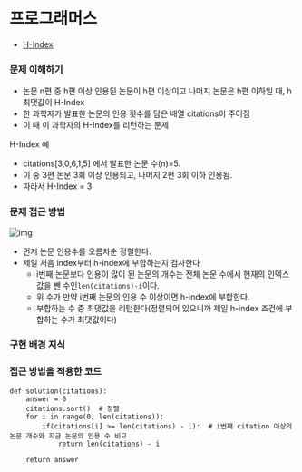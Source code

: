 # 프로그래머스
- [H-Index](https://programmers.co.kr/learn/courses/30/lessons/42747)

### 문제 이해하기
- 논문 n편 중 h편 이상 인용된 논문이 h편 이상이고 나머지 논문은 h편 이하일 때, h최댓값이 H-Index
- 한 과학자가 발표한 논문의 인용 횟수를 담은 배열 citations이 주어짐
- 이 때 이 과학자의 H-Index를 리턴하는 문제
      

H-Index 예
- citations[3,0,6,1,5] 에서 발표한 논문 수(n)=5.
- 이 중 3편 논문 3회 이상 인용되고, 나머지 2편 3회 이하 인용됨.
- 따라서 H-Index = 3
### 문제 접근 방법
![img](img/H-index.PNG)
- 먼저 논문 인용수를 오름차순 정렬한다.
- 제일 처음 index부터 h-index에 부합하는지 검사한다
  - i번째 논문보다 인용이 많이 된 논문의 개수는 전체 논문 수에서 현재의 인덱스 값을 뺀 수인`len(citations)-i`이다.
  - 위 수가 만약 i번째 논문의 인용 수 이상이면 h-index에 부합한다.
  - 부합하는 수 중 최댓값을 리턴한다(정렬되어 있으니까 제일 h-index 조건에 부합하는 수가 최댓값이다)

### 구현 배경 지식


### 접근 방법을 적용한 코드
```
def solution(citations):
    answer = 0
    citations.sort()  # 정렬
    for i in range(0, len(citations)):
        if(citations[i] >= len(citations) - i):  # i번째 citation 이상의 논문 개수와 지금 논문의 인용 수 비교
            return len(citations) - i

    return answer

```
